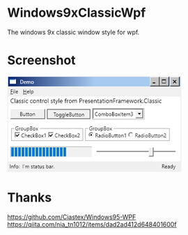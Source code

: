 # Windows9xClassicWpf
The windows 9x classic window style for wpf.

# Screenshot
<img src="https://github.com/EjiHuang/Windows9xClassicWpf/blob/master/Screenshots/DemoScreenshot.bmp"/>

# Thanks
https://github.com/Ciastex/Windows95-WPF</br>
https://qiita.com/nia_tn1012/items/dad2ad412d648401600f
